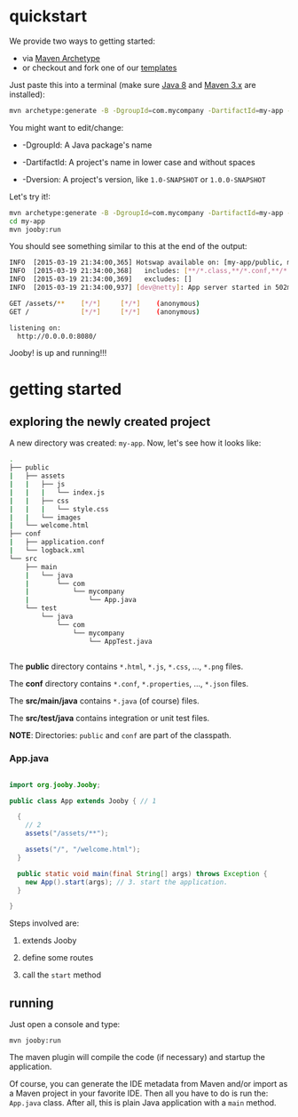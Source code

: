 quickstart
=====

We provide two ways to getting started:

* via [Maven Archetype](https://maven.apache.org/guides/introduction/introduction-to-archetypes.html)
* or checkout and fork one of our [templates](https://github.com/jooby-starters)

Just paste this into a terminal (make sure [Java 8](http://www.oracle.com/technetwork/java/javase/downloads/jdk8-downloads-2133151.html) and [Maven 3.x](http://maven.apache.org/download.cgi) are installed):

```bash
mvn archetype:generate -B -DgroupId=com.mycompany -DartifactId=my-app -Dversion=1.0-SNAPSHOT -DarchetypeArtifactId=jooby-archetype -DarchetypeGroupId=org.jooby -DarchetypeVersion={{version}}
```

You might want to edit/change:

* -DgroupId: A Java package's name

* -DartifactId: A project's name in lower case and without spaces

* -Dversion: A project's version, like ```1.0-SNAPSHOT``` or ```1.0.0-SNAPSHOT```


Let's try it!:

```bash
mvn archetype:generate -B -DgroupId=com.mycompany -DartifactId=my-app -Dversion=1.0-SNAPSHOT -DarchetypeArtifactId=jooby-archetype -DarchetypeGroupId=org.jooby -DarchetypeVersion={{version}}
cd my-app
mvn jooby:run
```

You should see something similar to this at the end of the output:

```bash
INFO  [2015-03-19 21:34:00,365] Hotswap available on: [my-app/public, my-app/conf, my-app/target/classes]
INFO  [2015-03-19 21:34:00,368]   includes: [**/*.class,**/*.conf,**/*.properties]
INFO  [2015-03-19 21:34:00,369]   excludes: []
INFO  [2015-03-19 21:34:00,937] [dev@netty]: App server started in 502ms

GET /assets/**    [*/*]     [*/*]    (anonymous)
GET /             [*/*]     [*/*]    (anonymous)

listening on:
  http://0.0.0.0:8080/
```

Jooby! is up and running!!!

getting started
=====

exploring the newly created project
-----

A new directory was created: ```my-app```. Now, let's see how it looks like:

```bash
.
├── public
|   ├── assets
|   |   ├── js
|   |   |   └── index.js
|   |   ├── css
|   |   |   └── style.css
|   |   └── images
|   └── welcome.html
├── conf
|   ├── application.conf
|   └── logback.xml
└── src
    ├── main
    |   └── java
    |       └── com
    |           └── mycompany
    |               └── App.java
    └── test
        └── java
            └── com
                └── mycompany
                    └── AppTest.java
                    
```

The **public** directory contains ```*.html```, ```*.js```, ```*.css```, ..., ```*.png``` files.

The **conf** directory contains ```*.conf```, ```*.properties```, ..., ```*.json``` files.

The **src/main/java** contains ```*.java``` (of course) files.

The **src/test/java** contains integration or unit test files.

**NOTE**: Directories: ```public``` and ```conf``` are part of the classpath.

### App.java


```java

import org.jooby.Jooby;

public class App extends Jooby { // 1

  {
    // 2
    assets("/assets/**");

    assets("/", "/welcome.html");
  }

  public static void main(final String[] args) throws Exception {
    new App().start(args); // 3. start the application.
  }

}

```

Steps involved are:

1) extends Jooby

2) define some routes

3) call the ```start``` method

running
-----

Just open a console and type:

    mvn jooby:run

The maven plugin will compile the code (if necessary) and startup the application.

Of course, you can generate the IDE metadata from Maven and/or import as a Maven project in your favorite IDE.
Then all you have to do is run the: ```App.java``` class. After all, this is plain Java application with a ```main``` method.
